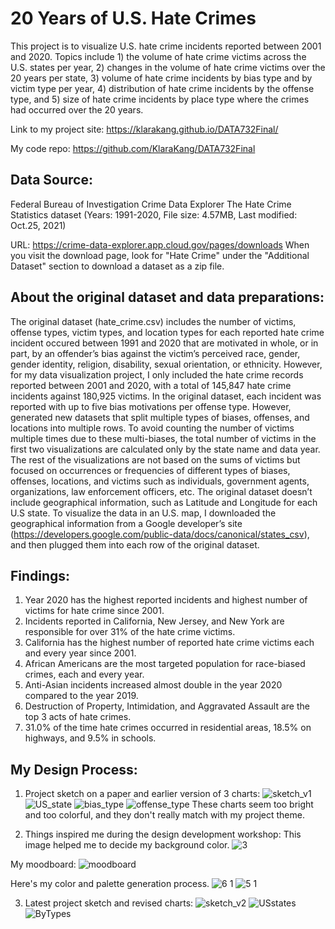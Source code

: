 # 20 Years of U.S. Hate Crimes
This project is to visualize U.S. hate crime incidents reported between 2001 and 2020.
Topics include 1) the volume of hate crime victims across the U.S. states per year, 2) changes in the volume of hate crime victims over the 20 years per state, 3) volume of hate crime incidents by bias type and by victim type per year, 4) distribution of hate crime incidents by the offense type, and 5) size of hate crime incidents by place type where the crimes had occurred over the 20 years.  

Link to my project site: https://klarakang.github.io/DATA732Final/

My code repo: https://github.com/KlaraKang/DATA732Final

## Data Source: 
Federal Bureau of Investigation Crime Data Explorer
The Hate Crime Statistics dataset (Years: 1991-2020, File size: 4.57MB, Last modified: Oct.25, 2021)

URL: https://crime-data-explorer.app.cloud.gov/pages/downloads
When you visit the download page, look for "Hate Crime" under the "Additional Dataset" section to download a dataset as a zip file.

## About the original dataset and data preparations:
The original dataset (hate_crime.csv) includes the number of victims, offense types, victim types, and location types for each reported hate crime incident occured between 1991 and 2020 that are motivated in whole, or in part, by an offender’s bias against the victim’s perceived race, gender, gender identity, religion, disability, sexual orientation, or ethnicity. However, for my data visualization project, I only included the hate crime records reported between 2001 and 2020, with a total of 145,847 hate crime incidents against 180,925 victims. 
In the original dataset, each incident was reported with up to five bias motivations per offense type. However, generated new datasets that split multiple types of biases, offenses, and locations into multiple rows. To avoid counting the number of victims multiple times due to these multi-biases, the total number of victims in the first two visualizations are calculated only by the state name and data year. The rest of the visualizations are not based on the sums of victims but focused on occurrences or frequencies of different types of biases, offenses, locations, and victims such as individuals, government agents, organizations, law enforcement officers, etc.
The original dataset doesn’t include geographical information, such as Latitude and Longitude for each U.S state. To visualize the data in an U.S. map, I downloaded the geographical information from a Google developer’s site (https://developers.google.com/public-data/docs/canonical/states_csv), and then plugged them into each row of the original dataset.  

## Findings:
1. Year 2020 has the highest reported incidents and highest number of victims for hate crime since 2001.
2. Incidents reported in California, New Jersey, and New York are responsible for over 31% of the hate crime victims.
3. California has the highest number of reported hate crime victims each and every year since 2001.
4. African Americans are the most targeted population for race-biased crimes, each and every year.
5. Anti-Asian incidents increased almost double in the year 2020 compared to the year 2019.
6. Destruction of Property, Intimidation, and Aggravated Assault are the top 3 acts of hate crimes.
7. 31.0% of the time hate crimes occurred in residential areas, 18.5% on highways, and 9.5% in schools.

## My Design Process:
1. Project sketch on a paper and earlier version of 3 charts:
![sketch_v1](https://user-images.githubusercontent.com/88803111/168945201-89b779c0-493f-43d0-b1f1-820b0bea7785.jpg)
![US_state](https://user-images.githubusercontent.com/88803111/168945217-002cf859-e004-433d-bd7c-8dc247089385.jpg)
![bias_type](https://user-images.githubusercontent.com/88803111/168945225-0a53d5ea-77eb-457e-b3e7-ffa6749b3355.jpg)
![offense_type](https://user-images.githubusercontent.com/88803111/168945234-e418d2ad-7230-4d1b-94c8-d545349dd95f.jpg)
These charts seem too bright and too colorful, and they don't really match with my project theme.

2. Things inspired me during the design development workshop:
This image helped me to decide my background color.
![3](https://user-images.githubusercontent.com/88803111/168947435-6e71aefc-258f-44e2-af36-07fb41834d96.jpg)

My moodboard:
![moodboard](https://user-images.githubusercontent.com/88803111/168948136-6e903ad4-09d1-4e78-b8e3-25878954a4ae.png)

Here's my color and palette generation process.
![6 1](https://user-images.githubusercontent.com/88803111/168947917-e385f696-1f17-4a95-910a-35962ca0cb7b.jpg)
![5 1](https://user-images.githubusercontent.com/88803111/168947937-d627acae-f114-421b-9e5f-21cb63468d3a.jpg)

3. Latest project sketch and revised charts:
![sketch_v2](https://user-images.githubusercontent.com/88803111/168945252-ee284705-5b38-409f-871f-7dc3e7fe9eca.jpg)
![USstates](https://user-images.githubusercontent.com/88803111/168945258-5ecc94d9-5f85-4ed2-bb3d-40a5ba03daea.jpg)
![ByTypes](https://user-images.githubusercontent.com/88803111/168945265-b3449aa9-4b28-47ac-a572-eb7ad9e92be4.jpg)
